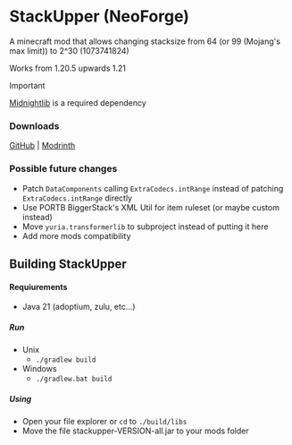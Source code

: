# StackUpper (NeoForge)
A minecraft mod that allows changing stacksize from 64 (or 99 (Mojang's max limit)) to 2^30 (1073741824)

Works from 1.20.5 upwards 1.21

> [!IMPORTANT]
> [Midnightlib](https://modrinth.com/mod/midnightlib) is a required dependency

### Downloads
[GitHub](https://github.com/MaiKokain/StackUpper/releases/latest) | [Modrinth](https://modrinth.com/mod/stackupper/version/latest)

### Possible future changes
- Patch `DataComponents` calling `ExtraCodecs.intRange` instead of patching `ExtraCodecs.intRange` directly
- Use PORTB BiggerStack's XML Util for item ruleset (or maybe custom instead)
- Move `yuria.transformerlib` to subproject instead of putting it here
- Add more mods compatibility

## Building StackUpper
#### Requiurements
- Java 21 (adoptium, zulu, etc...)

##### Run
- Unix
    -  ``` ./gradlew build ```
- Windows
  - ```./gradlew.bat build```

##### Using
- Open your file explorer or `cd` to `./build/libs`
- Move the file stackupper-VERSION-all.jar to your mods folder
